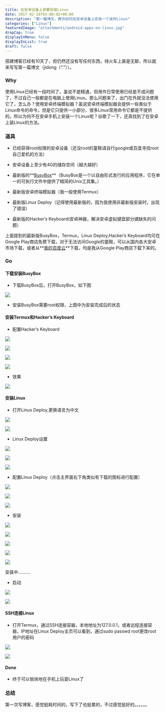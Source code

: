 ```yaml
---
title: 在安卓设备上部署安装Linux 
date: 2017-02-26T03:00:02+08:00
description: "第一篇博文，教你如何在安卓设备上安装一个迷你Linux"
categories: ["Linux"]
featuredImage: "attachments/android-apps-on-linux.jpg"
dropCap: true
displayInMenu: false
displayInList: true
draft: false
---
```


搭建博客已经有10天了，但仍然还没有写任何东西，待火车上甚是无聊，所以就来写写第一篇博文（jidong（“.”））。

### Why
使用Linux已经有一段时间了，虽说不是精通，但用作日常使用已经是不成问题了，不过自己一般都是在电脑上使用Linux。那么问题来了，出门在外就没法使用它了，怎么办？使用安卓终端模拟器？虽说安卓终端模拟器会提供一些类似于Linux命令的命令，但是它只提供一小部分，很多Linux常用命令它都是不提供的。所以为何不在安卓手机上安装一个Linux呢？谷歌了一下，还真找到了在安卓上装Linux的方法。


<!-- more -->


### 道具
- 已经获得root权限的安卓设备（还没root的童鞋请自行google或百度寻找root自己爱机的方法）

- 安卓设备上至少有4G的储存空间（越大越好）

- 最新版的**[BusyBox](https://zh.m.wikipedia.org/zh-cn/BusyBox)**（BusyBox是一个以自由形式发行的应用程序，它在单一的可执行文件中提供了精简的Unix工具集。）

- 最新版安卓终端模拟器（我一般使用Termux）

- 最新版Linux Deploy（记得使用最新版的，因为我使用非最新版安装时，出现了错误）

- 最新版的Hacker’s Keyboard(安卓神器，解决安卓虚拟键盘部分键缺失的问题）

上面提到的最新版BusyBox，Termux，Linux Deploy,Hacker’s Keyboard均可在Google Play商店免费下载，对于无法访问Google的童鞋，可以从国内各大安卓市场下载，或者从**[我的百度云](http://pan.baidu.com/share/link?shareid=430693170&uk=2141079826)**下载，均是我从Google Play商店下载下来的。

### Go

#### 下载安装BusyBox
- 下载BusyBox后，打开BusyBox，如下图

![](../../static/img/android-linux/android-linux-1.png)

- 安装BusyBox需要root权限，上图中为安装完成后的状态

#### 安装Termux和Hacker’s Keyboard
- 配置Hacker’s Keyboard

![](../../static/img/android-linux/android-linux-2.png)

![](../../static/img/android-linux/android-linux-3.png)

![](../../static/img/android-linux/android-linux-4.png)

![](../../static/img/android-linux/android-linux-5.png)

- 效果

![](../../static/img/android-linux/android-linux-6.png)

#### 安装Linux

- 打开Linux Deploy,更换语言为中文

![](../../static/img/android-linux/android-linux-7.png)

![](../../static/img/android-linux/android-linux-8.png)

- Linux Deploy设置

![](../../static/img/android-linux/android-linux-7.png)

![](../../static/img/android-linux/android-linux-9.png)

![](../../static/img/android-linux/android-linux-10.png)

- 配置Linux Deploy（点击主界面右下角类似有下载的图标进行配置）

![](../../static/img/android-linux/android-linux-11.png)

![](../../static/img/android-linux/android-linux-12.png)

![](../../static/img/android-linux/android-linux-13.png)

- 安装

![](../../static/img/android-linux/android-linux-14.png)

![](../../static/img/android-linux/android-linux-15.png)

![](../../static/img/android-linux/android-linux-16.png)

![](../../static/img/android-linux/android-linux-17.png)

![](../../static/img/android-linux/android-linux-18.png)

安装中……….

- 启动

![](../../static/img/android-linux/android-linux-19.png)

![](../../static/img/android-linux/android-linux-20.png)

#### SSH连接Linux
- 打开Termux，通过SSH连接容器，本地地址为127.0.0.1，或者远程连接容器，IP地址在Linux Deploy主页可以看到，通过sudo passwd root更改root用户的密码


![](../../static/img/android-linux/android-linux-21.png)

![](../../static/img/android-linux/android-linux-22.png)

#### Done
- 终于可以愉快地在手机上玩耍Linux了

### 总结

第一次写博客，感觉挺耗时间的，写下了也挺累的，不过感觉挺好的。。。。。。
